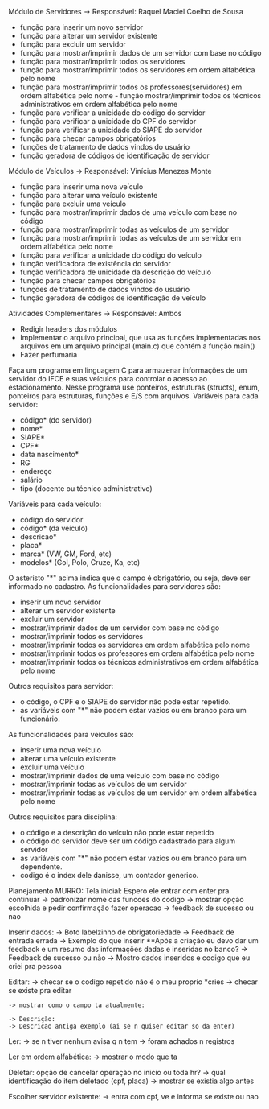
Módulo de Servidores -> Responsável: Raquel Maciel Coelho de Sousa
- função para inserir um novo servidor 
- função para alterar um servidor existente 
- função para excluir um servidor 
- função para mostrar/imprimir dados de um servidor com base no código 
- função para mostrar/imprimir todos os servidores 
- função para mostrar/imprimir todos os servidores em ordem alfabética pelo nome
- função para mostrar/imprimir todos os professores(servidores) em ordem alfabética pelo nome  - função mostrar/imprimir todos os técnicos administrativos em ordem alfabética pelo nome 
- função para verificar a unicidade do código do servidor
- função para verificar a unicidade do CPF do servidor
- função para verificar a unicidade do SIAPE do servidor
- função para checar campos obrigatórios
- funções de tratamento de dados vindos do usuário
- função geradora de códigos de identificação de servidor

Módulo de Veículos  -> Responsável: Vinícius Menezes Monte
- função para inserir uma nova veículo 
- função para alterar uma veículo existente 
- função para excluir uma veículo 
- função para mostrar/imprimir dados de uma veículo com base no código 
- função para mostrar/imprimir todas as veículos de um servidor 
- função para mostrar/imprimir todas as veículos de um servidor em ordem alfabética pelo nome  
- função para verificar a unicidade do código do veículo
- função verificadora de existência do servidor
- função verificadora de unicidade da descrição do veículo
- função para checar campos obrigatórios
- funções de tratamento de dados vindos do usuário
- função geradora de códigos de identificação de veículo


Atividades Complementares -> Responsável: Ambos
- Redigir headers dos módulos
- Implementar o arquivo principal, que usa as funções implementadas nos arquivos em um arquivo principal (main.c) que  contém a função main()
- Fazer perfumaria



Faça um programa em linguagem C para armazenar informações de um servidor do IFCE
e suas veículos para controlar o acesso ao estacionamento.
Nesse programa use ponteiros, estruturas (structs), enum, ponteiros para estruturas,
funções e E/S com arquivos.
Variáveis para cada servidor:
- código* (do servidor)
- nome*
- SIAPE*
- CPF*
- data nascimento*
- RG
- endereço
- salário
- tipo (docente ou técnico administrativo)


Variáveis para cada veículo:
- código do servidor
- código* (da veículo)
- descricao*
- placa*
- marca* (VW, GM, Ford, etc)
- modelos* (Gol, Polo, Cruze, Ka, etc)

O asteristo "*" acima indica que o campo é obrigatório, ou seja, deve ser informado no
cadastro.
As funcionalidades para servidores são:
- inserir um novo servidor
- alterar um servidor existente
- excluir um servidor
- mostrar/imprimir dados de um servidor com base no código
- mostrar/imprimir todos os servidores
- mostrar/imprimir todos os servidores em ordem alfabética pelo nome
- mostrar/imprimir todos os professores em ordem alfabética pelo nome
- mostrar/imprimir todos os técnicos administrativos em ordem alfabética pelo nome

Outros requisitos para servidor:
- o código, o CPF e o SIAPE do servidor não pode estar repetido.
- as variáveis com "*" não podem estar vazios ou em branco para um funcionário.

As funcionalidades para veículos são:
- inserir uma nova veículo
- alterar uma veículo existente
- excluir uma veículo
- mostrar/imprimir dados de uma veículo com base no código
- mostrar/imprimir todas as veículos de um servidor
- mostrar/imprimir todas as veículos de um servidor em ordem alfabética pelo nome

Outros requisitos para disciplina:
- o código e a descrição do veículo não pode estar repetido
- o código do servidor deve ser um código cadastrado para algum servidor
- as variáveis com "*" não podem estar vazios ou em branco para um dependente.
- codigo é o index dele danisse, um contador generico.


Planejamento MURRO:
Tela inicial:
    Espero ele entrar com enter pra continuar
    -> padronizar nome das funcoes do codigo
    -> mostrar opção escolhida e pedir confirmação
    fazer operacao
    -> feedback de sucesso ou nao
    
Inserir dados:
    -> Boto labelzinho de obrigatoriedade 
    -> Feedback de entrada errada
    -> Exemplo do que inserir
    **Após a criação eu devo dar um feedback e um resumo das informações dadas e inseridas no banco?
    -> Feedback de sucesso ou não
    -> Mostro dados inseridos e codigo que eu criei pra pessoa

Editar:
    -> checar se o codigo repetido não é o meu proprio *cries 
    -> checar se existe pra editar
    
    -> mostrar como o campo ta atualmente: 

    -> Descrição:
    -> Descricao antiga exemplo (ai se n quiser editar so da enter)


Ler:
    -> se n tiver nenhum avisa q n tem
    -> foram achados n registros

Ler em ordem alfabética:
    -> mostrar o modo que ta

Deletar:
    opção de cancelar operação no inicio ou toda hr?
    -> qual identificação do item deletado (cpf, placa)
    -> mostrar se existia algo antes

Escolher servidor existente:
    -> entra com cpf, ve e informa se existe ou nao




